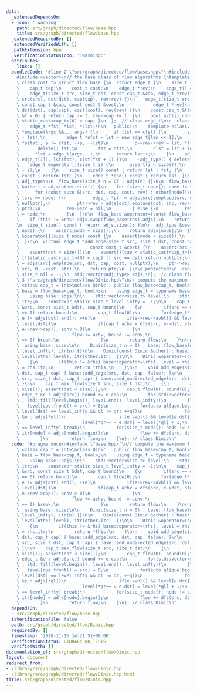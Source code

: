```yaml
---
data:
  _extendedDependsOn:
  - icon: ':warning:'
    path: src/graph/directed/flow/base.hpp
    title: src/graph/directed/flow/base.hpp
  _extendedRequiredBy: []
  _extendedVerifiedWith: []
  _pathExtension: hpp
  _verificationStatusIcon: ':warning:'
  attributes:
    links: []
  bundledCode: "#line 2 \"src/graph/directed/flow/base.hpp\"\n#include <cassert>\n\
    #include <vector>\n// the base class of flow algorithms.\ntemplate <class cap_t,\
    \ class cost_t> struct flow_base {\n  struct edge_t {\n    size_t src, dst;\n\
    \    cap_t cap;\n    cost_t cost;\n    edge_t *rev;\n    edge_t() = default;\n\
    \    edge_t(size_t src, size_t dst, const cap_t &cap, edge_t *rev)\n        :\
    \ src(src), dst(dst), cap(cap), rev(rev) {}\n    edge_t(size_t src, size_t dst,\
    \ const cap_t &cap, const cost_t &cost,\n           edge_t *rev)\n        : src(src),\
    \ dst(dst), cap(cap), cost(cost), rev(rev) {}\n    const cap_t &flow(const cap_t\
    \ &f = 0) { return cap -= f, rev->cap += f; }\n    bool avbl() const { return\
    \ static_cast<cap_t>(0) < cap; }\n  };  // class edge_t\n\n  class adj_type {\n\
    \    edge_t *fst, *lst, *clst;\n\n   public:\n    template <class... Args> edge_t\
    \ *emplace(Args &&... args) {\n      if (lst == clst) {\n        size_t len(clst\
    \ - fst);\n        edge_t *nfst = lst = new edge_t[len << 1];\n        for (edge_t\
    \ *p{fst}; p != clst; ++p, ++lst)\n          p->rev->rev = lst, *lst = *p;\n \
    \       delete[] fst;\n        fst = nfst;\n        clst = lst + len;\n      }\n\
    \      *lst = edge_t(args...);\n      return lst++;\n    }\n    adj_type() : fst(new\
    \ edge_t[1]), lst(fst), clst(fst + 1) {}\n    ~adj_type() { delete[] fst; }\n\
    \    edge_t &operator[](size_t i) {\n      assert(i < size());\n      return *(fst\
    \ + i);\n    }\n    size_t size() const { return lst - fst; }\n    edge_t *begin()\
    \ const { return fst; }\n    edge_t *end() const { return lst; }\n  };  // class\
    \ adj_type\n\n  flow_base(size_t n = 0) : adjs(n) {}\n\n  flow_base(const flow_base\
    \ &other) : adjs(other.size()) {\n    for (size_t node{}; node != size(); ++node)\n\
    \      for (const auto &[src, dst, cap, cost, rev] : other[node])\n        if\
    \ (src == node) {\n          edge_t *ptr = adjs[src].emplace(src, dst, cap, cost,\
    \ nullptr);\n          ptr->rev = adjs[dst].emplace(dst, src, rev->cap, -cost,\
    \ ptr);\n          rev->src = nil;\n        } else {\n          rev->rev->src\
    \ = node;\n        }\n  }\n\n  flow_base &operator=(const flow_base &rhs) {\n\
    \    if (this != &rhs) adjs.swap(flow_base(rhs).adjs);\n    return *this;\n  }\n\
    \n  size_t size() const { return adjs.size(); }\n\n  adj_type &operator[](size_t\
    \ node) {\n    assert(node < size());\n    return adjs[node];\n  }\n  const adj_type\
    \ &operator[](size_t node) const {\n    assert(node < size());\n    return adjs[node];\n\
    \  }\n\n  virtual edge_t *add_edge(size_t src, size_t dst, const cap_t &cap,\n\
    \                           const cost_t &cost) {\n    assert(src < size());\n\
    \    assert(dst < size());\n    assert(!(cap < static_cast<cap_t>(0)));\n    if\
    \ (!(static_cast<cap_t>(0) < cap) || src == dst) return nullptr;\n    edge_t *ptr\
    \ = adjs[src].emplace(src, dst, cap, cost, nullptr);\n    ptr->rev = adjs[dst].emplace(dst,\
    \ src, 0, -cost, ptr);\n    return ptr;\n  }\n\n protected:\n  constexpr static\
    \ size_t nil = -1;\n  std::vector<adj_type> adjs;\n};  // class flow_base\n#line\
    \ 3 \"src/graph/directed/flow/Dinic.hpp\"\n// compute the maximum flow.\ntemplate\
    \ <class cap_t = int>\nclass Dinic : public flow_base<cap_t, bool>\n{\n    using\
    \ base = flow_base<cap_t, bool>;\n    using edge_t = typename base::edge_t;\n\
    \    using base::adjs;\n\n    std::vector<size_t> level;\n    std::vector<edge_t*>\
    \ itr;\n    constexpr static size_t level_infty = -1;\n\n    cap_t dfs(const size_t\
    \ &src, const size_t &dst, cap_t bound)\n    {\n        if(src == dst || bound\
    \ == 0) return bound;\n        cap_t flow(0);\n        for(edge_t* &e{itr[dst]};\
    \ e != adjs[dst].end(); ++e)\n            if(e->rev->avbl() && level[e->dst] <\
    \ level[dst])\n                if(cap_t achv = dfs(src, e->dst, std::min(bound,\
    \ e->rev->cap)); achv > 0)\n                {\n                    e->rev->flow(achv);\n\
    \                    flow += achv, bound -= achv;\n                    if(bound\
    \ == 0) break;\n                }\n        return flow;\n    }\n\npublic:\n  \
    \  using base::size;\n\n    Dinic(size_t n = 0) : base::flow_base(n), level(n,\
    \ level_infty), itr(n) {}\n\n    Dinic(const Dinic &other) : base::flow_base(other),\
    \ level(other.level), itr(other.itr)  {}\n\n    Dinic &operator=(const Dinic &rhs)\n\
    \    {\n        if(this != &rhs) base::operator=(rhs), level = rhs.level, itr\
    \ = rhs.itr;\n        return *this;\n    }\n\n    void add_edge(size_t src, size_t\
    \ dst, cap_t cap) { base::add_edge(src, dst, cap, false); }\n\n    void add_undirected_edge(size_t\
    \ src, size_t dst, cap_t cap) { base::add_undirected_edge(src, dst, cap, false);\
    \ }\n\n    cap_t max_flow(size_t src, size_t dst)\n    {\n        assert(src <\
    \ size()); assert(dst < size());\n        cap_t flow(0), bound(0);\n        for(const\
    \ edge_t &e : adjs[src]) bound += e.cap;\n        for(std::vector<size_t> que(size());\
    \ ; std::fill(level.begin(), level.end(), level_infty))\n        {\n         \
    \   level[que.front() = src] = 0;\n            for(auto ql{que.begin()}, qr{std::next(ql)};\
    \ level[dst] == level_infty && ql != qr; ++ql)\n                for(const edge_t\
    \ &e : adjs[*ql])\n                    if(e.avbl() && level[e.dst] == level_infty)\n\
    \                        level[*qr++ = e.dst] = level[*ql] + 1;\n            if(level[dst]\
    \ == level_infty) break;\n            for(size_t node{}; node != size(); ++node)\
    \ itr[node] = adjs[node].begin();\n            flow += dfs(src, dst, bound);\n\
    \        }\n        return flow;\n    }\n}; // class Dinic\n"
  code: "#pragma once\n#include \"base.hpp\"\n// compute the maximum flow.\ntemplate\
    \ <class cap_t = int>\nclass Dinic : public flow_base<cap_t, bool>\n{\n    using\
    \ base = flow_base<cap_t, bool>;\n    using edge_t = typename base::edge_t;\n\
    \    using base::adjs;\n\n    std::vector<size_t> level;\n    std::vector<edge_t*>\
    \ itr;\n    constexpr static size_t level_infty = -1;\n\n    cap_t dfs(const size_t\
    \ &src, const size_t &dst, cap_t bound)\n    {\n        if(src == dst || bound\
    \ == 0) return bound;\n        cap_t flow(0);\n        for(edge_t* &e{itr[dst]};\
    \ e != adjs[dst].end(); ++e)\n            if(e->rev->avbl() && level[e->dst] <\
    \ level[dst])\n                if(cap_t achv = dfs(src, e->dst, std::min(bound,\
    \ e->rev->cap)); achv > 0)\n                {\n                    e->rev->flow(achv);\n\
    \                    flow += achv, bound -= achv;\n                    if(bound\
    \ == 0) break;\n                }\n        return flow;\n    }\n\npublic:\n  \
    \  using base::size;\n\n    Dinic(size_t n = 0) : base::flow_base(n), level(n,\
    \ level_infty), itr(n) {}\n\n    Dinic(const Dinic &other) : base::flow_base(other),\
    \ level(other.level), itr(other.itr)  {}\n\n    Dinic &operator=(const Dinic &rhs)\n\
    \    {\n        if(this != &rhs) base::operator=(rhs), level = rhs.level, itr\
    \ = rhs.itr;\n        return *this;\n    }\n\n    void add_edge(size_t src, size_t\
    \ dst, cap_t cap) { base::add_edge(src, dst, cap, false); }\n\n    void add_undirected_edge(size_t\
    \ src, size_t dst, cap_t cap) { base::add_undirected_edge(src, dst, cap, false);\
    \ }\n\n    cap_t max_flow(size_t src, size_t dst)\n    {\n        assert(src <\
    \ size()); assert(dst < size());\n        cap_t flow(0), bound(0);\n        for(const\
    \ edge_t &e : adjs[src]) bound += e.cap;\n        for(std::vector<size_t> que(size());\
    \ ; std::fill(level.begin(), level.end(), level_infty))\n        {\n         \
    \   level[que.front() = src] = 0;\n            for(auto ql{que.begin()}, qr{std::next(ql)};\
    \ level[dst] == level_infty && ql != qr; ++ql)\n                for(const edge_t\
    \ &e : adjs[*ql])\n                    if(e.avbl() && level[e.dst] == level_infty)\n\
    \                        level[*qr++ = e.dst] = level[*ql] + 1;\n            if(level[dst]\
    \ == level_infty) break;\n            for(size_t node{}; node != size(); ++node)\
    \ itr[node] = adjs[node].begin();\n            flow += dfs(src, dst, bound);\n\
    \        }\n        return flow;\n    }\n}; // class Dinic\n"
  dependsOn:
  - src/graph/directed/flow/base.hpp
  isVerificationFile: false
  path: src/graph/directed/flow/Dinic.hpp
  requiredBy: []
  timestamp: '2020-11-16 14:21:51+09:00'
  verificationStatus: LIBRARY_NO_TESTS
  verifiedWith: []
documentation_of: src/graph/directed/flow/Dinic.hpp
layout: document
redirect_from:
- /library/src/graph/directed/flow/Dinic.hpp
- /library/src/graph/directed/flow/Dinic.hpp.html
title: src/graph/directed/flow/Dinic.hpp
---
```

